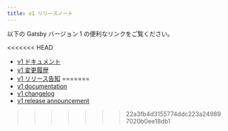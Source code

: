 ```yaml
---
title: v1 リリースノート
---
```


以下の Gatsby バージョン 1 の便利なリンクをご覧ください。

<<<<<<< HEAD
- [v1 ドキュメント](https://v1.gatsbyjs.org/)
- [v1 変更履歴](https://github.com/gatsbyjs/gatsby/blob/master/packages/gatsby/CHANGELOG.md#100---2017-07-06)
- [v1 リリース告知](/blog/gatsby-v1/)
=======
- [v1 documentation](https://v1.gatsbyjs.org/)
- [v1 changelog](https://github.com/gatsbyjs/gatsby/blob/master/packages/gatsby/CHANGELOG.md#100---2017-07-06)
- [v1 release announcement](/blog/gatsby-v1/)
>>>>>>> 22a3fb4d3155774ddc223a249897020b0ee18db1

